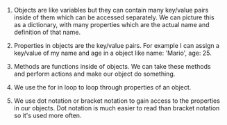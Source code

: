 1) Objects are like variables but they can contain many key/value pairs inside of them which can be accessed separately. We can picture this as a dictionary, with many properties which are the actual name and definition of that name.

2) Properties in objects are the key/value pairs. For example I can assign a key/value of my name and age in a object like name: 'Mario', age: 25.

3) Methods are functions inside of objects. We can take these methods and perform actions and make our object do something.

4) We use the for in loop to loop through properties of an object.

5) We use dot notation or bracket notation to gain access to the properties in our objects. Dot notation is much easier to read than bracket notation so it's used more often.
